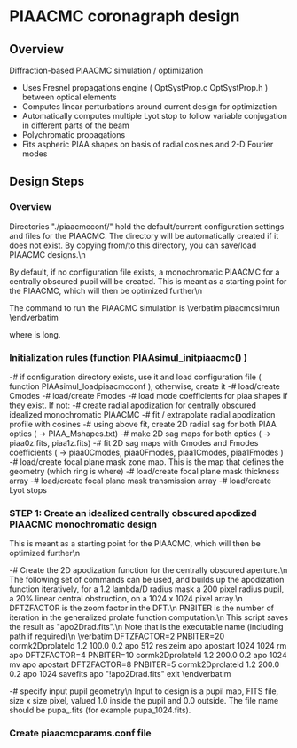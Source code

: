# PIAACMC coronagraph design 


## Overview

Diffraction-based PIAACMC simulation / optimization
- Uses Fresnel propagations engine ( OptSystProp.c OptSystProp.h ) between optical elements
- Computes linear perturbations around current design for optimization
- Automatically computes multiple Lyot stop to follow variable conjugation in different parts of the beam
- Polychromatic propagations
- Fits aspheric PIAA shapes on basis of radial cosines and 2-D Fourier modes


## Design Steps

### Overview

Directories "./piaacmcconf<nnn>/" hold the default/current configuration settings and files for the PIAACMC. The directory will be automatically created if it does not exist. By copying from/to this directory, you can save/load PIAACMC designs.\n

By default, if no configuration file exists, a monochromatic PIAACMC for a centrally obscured pupil will be created. This is meant as a starting point for the PIAACMC, which will then be optimized further\n

The command to run the PIAACMC simulation is
\verbatim
piaacmcsimrun <nnn>
\endverbatim

where <nnn> is long.

### Initialization rules (function  PIAAsimul_initpiaacmc() )

-# if configuration directory exists, use it and load configuration file ( function  PIAAsimul_loadpiaacmcconf ), otherwise, create it
-# load/create Cmodes 
-# load/create Fmodes
-# load mode coefficients for piaa shapes if they exist. If not:
	-# create radial apodization for centrally obscured idealized monochromatic PIAACMC
	-# fit / extrapolate radial apodization profile with cosines
	-# using above fit, create 2D radial sag for both PIAA optics ( -> PIAA_Mshapes.txt)
	-# make 2D sag maps for both optics ( -> piaa0z.fits, piaa1z.fits)
	-# fit 2D sag maps with Cmodes and Fmodes coefficients ( -> piaa0Cmodes, piaa0Fmodes, piaa1Cmodes, piaa1Fmodes )
-# load/create focal plane mask zone map. This is the map that defines the geometry (which ring is where)
-# load/create focal plane mask thickness array
-# load/create focal plane mask transmission array
-# load/create Lyot stops


### STEP 1: Create an idealized centrally obscured apodized PIAACMC monochromatic design

This is meant as a starting point for the PIAACMC, which will then be optimized further\n

-# Create the 2D apodization function for the centrally obscured aperture.\n
The following set of commands can be used, and builds up the apodization function iteratively, for a 1.2 lambda/D radius mask a 200 pixel radius pupil, a 20% linear central obstruction, on a 1024 x 1024 pixel array.\n
DFTZFACTOR is the zoom factor in the DFT.\n
PNBITER is the number of iteration in the generalized prolate function computation.\n
This script saves the result as "apo2Drad.fits".\n
Note that <executable> is the executable name (including path if required)\n
\verbatim
<executable>
DFTZFACTOR=2
PNBITER=20
cormk2Dprolateld 1.2 100.0 0.2 apo 512
resizeim apo apostart 1024 1024
rm apo
DFTZFACTOR=4
PNBITER=10
cormk2Dprolateld 1.2 200.0 0.2 apo 1024
mv apo apostart
DFTZFACTOR=8
PNBITER=5
cormk2Dprolateld 1.2 200.0 0.2 apo 1024
savefits apo "!apo2Drad.fits"
exit
\endverbatim



-# specify input pupil geometry\n
Input to design is a pupil map, FITS file, size x size pixel, valued 1.0 inside the pupil and 0.0 outside. The file name should be pupa_<size>.fits (for example pupa_1024.fits).



### Create piaacmcparams.conf file



